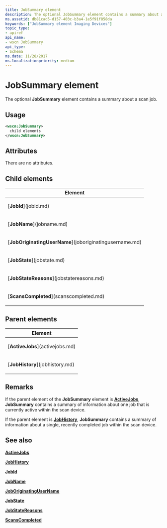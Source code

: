```yaml
---
title: JobSummary element
description: The optional JobSummary element contains a summary about a scan job.
ms.assetid: db81cad5-d157-403c-b3a4-1e5f91f858da
keywords: ["JobSummary element Imaging Devices"]
topic_type:
- apiref
api_name:
- wscn JobSummary
api_type:
- Schema
ms.date: 11/28/2017
ms.localizationpriority: medium
---
```


# JobSummary element


The optional **JobSummary** element contains a summary about a scan job.

Usage
-----

```xml
<wscn:JobSummary>
  child elements
</wscn:JobSummary>
```

Attributes
----------

There are no attributes.

## Child elements


<table>
<colgroup>
<col width="100%" />
</colgroup>
<thead>
<tr class="header">
<th>Element</th>
</tr>
</thead>
<tbody>
<tr class="odd">
<td><p>[<strong>JobId</strong>](jobid.md)</p></td>
</tr>
<tr class="even">
<td><p>[<strong>JobName</strong>](jobname.md)</p></td>
</tr>
<tr class="odd">
<td><p>[<strong>JobOriginatingUserName</strong>](joboriginatingusername.md)</p></td>
</tr>
<tr class="even">
<td><p>[<strong>JobState</strong>](jobstate.md)</p></td>
</tr>
<tr class="odd">
<td><p>[<strong>JobStateReasons</strong>](jobstatereasons.md)</p></td>
</tr>
<tr class="even">
<td><p>[<strong>ScansCompleted</strong>](scanscompleted.md)</p></td>
</tr>
</tbody>
</table>

## Parent elements


<table>
<colgroup>
<col width="100%" />
</colgroup>
<thead>
<tr class="header">
<th>Element</th>
</tr>
</thead>
<tbody>
<tr class="odd">
<td><p>[<strong>ActiveJobs</strong>](activejobs.md)</p></td>
</tr>
<tr class="even">
<td><p>[<strong>JobHistory</strong>](jobhistory.md)</p></td>
</tr>
</tbody>
</table>

Remarks
-------

If the parent element of the **JobSummary** element is [**ActiveJobs**](activejobs.md), **JobSummary** contains a summary of information about one job that is currently active within the scan device.

If the parent element is [**JobHistory**](jobhistory.md), **JobSummary** contains a summary of information about a single, recently completed job within the scan device.

## See also


[**ActiveJobs**](activejobs.md)

[**JobHistory**](jobhistory.md)

[**JobId**](jobid.md)

[**JobName**](jobname.md)

[**JobOriginatingUserName**](joboriginatingusername.md)

[**JobState**](jobstate.md)

[**JobStateReasons**](jobstatereasons.md)

[**ScansCompleted**](scanscompleted.md)

 

 






